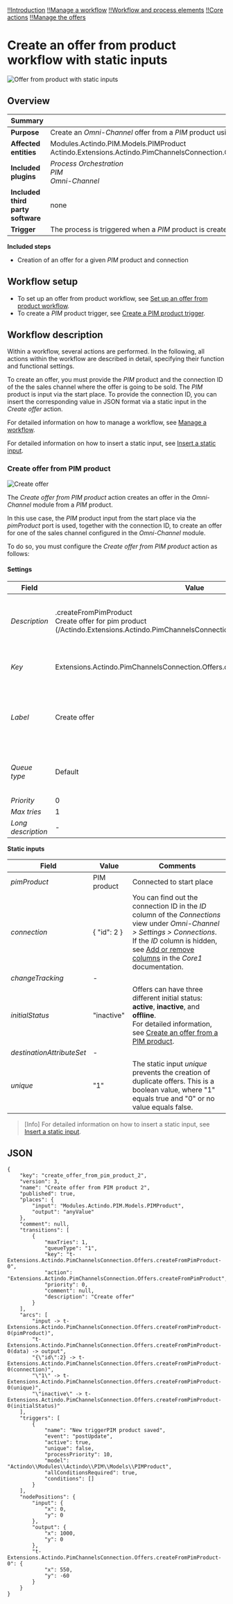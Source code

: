 [!!Introduction](./01_Introduction.md)
[!!Manage a workflow](../ActindoWorkFlow/Operation/01_ManageWorkflows.md)
[!!Workflow and process elements](../ActindoWorkFlow/Overview/04_WorkflowProcessElements.md)
[!!Core actions](../ActindoWorkFlow/UserInterface/08_CoreActions.md)
[!!Manage the offers](../Channels/Operation/01_ManageOffers.md)

# Create an offer from product workflow with static inputs

![Offer from product with static inputs](../Assets/Screenshots/OfferCookbook/OfferFromProductStaticInputs.png "[Offer from product with static inputs]")


## Overview

| **Summary** |       |
| ----------- |------ |
| **Purpose** | Create an *Omni-Channel* offer from a *PIM* product using static inputs|
| **Affected entities** | Modules.Actindo.PIM.Models.PIMProduct <br> Actindo.Extensions.Actindo.PimChannelsConnection.Offers.createFromPimProduct |
| **Included plugins** | *Process Orchestration* <br> *PIM* <br> *Omni-Channel* |
| **Included third party software** | none | 
| **Trigger** | The process is triggered when a *PIM* product is created or saved. |


**Included steps**

- Creation of an offer for a given *PIM* product and connection


## Workflow setup

- To set up an offer from product workflow, see [Set up an offer from product workflow](./01_Introduction.md#set-up-an-offer-from-product-workflow).
- To create a *PIM* product trigger, see [Create a PIM product trigger](./01_Introduction.md#create-a-pim-product-trigger). 



## Workflow description

Within a workflow, several actions are performed. In the following, all actions within the workflow are described in detail, specifying their function and functional settings.

To create an offer, you must provide the *PIM* product and the connection ID of the the sales channel where the offer is going to be sold. The *PIM* product is input via the start place. To provide the connection ID, you can insert the corresponding value in JSON format via a static input in the *Create offer* action.

For detailed information on how to manage a workflow, see [Manage a workflow](../ActindoWorkFlow/Operation/01_ManageWorkflows.md).

For detailed information on how to insert a static input, see [Insert a static input](../ActindoWorkFlow/Operation/to-be-completed).


### Create offer from PIM product

![Create offer](../Assets/Screenshots/OfferCookbook/CreateOfferStaticInputs.png "[Create offer]")

The *Create offer from PIM product* action creates an offer in the *Omni-Channel* module from a *PIM* product.  

In this use case, the *PIM* product input from the start place via the *pimProduct* port is used, together with the connection ID, to create an offer for one of the sales channel configured in the *Omni-Channel* module. 

To do so, you must configure the *Create offer from PIM product* action as follows:

#### Settings

| Field | Value      | Comments |
|---------|------------|----------|
| *Description* | .createFromPimProduct <br> Create offer for pim product (/Actindo.Extensions.Actindo.PimChannelsConnection.Offers.createFromPimProduct) | This field contains the API endpoint that is addressed in this action. |
| *Key* | Extensions.Actindo.PimChannelsConnection.Offers.createFromPimProduct-0 | The key must be unique within a workflow. |
| *Label* | Create offer | It is recommended to enter a short descriptive name in the *Label* field. |
| *Queue type* | Default | For detailed information on all action settings, see [Transitions](../ActindoWorkFlow/Overview/04_WorkflowProcessElements.md#transitions).  |
| *Priority* | 0 | |
|  *Max tries* | 1 | |
| *Long description* | - |  |

**Static inputs**

| Field | Value | Comments |
|---------------|------|----------|
| *pimProduct* | PIM product | Connected to start place | 
| *connection* | { "id": 2 } | You can find out the connection ID in the *ID* column of the *Connections* view under *Omni-Channel > Settings > Connections*. <br> If the *ID* column is hidden, see [Add or remove columns](../Core1Platform/UsingCore1/05_WorkWithLists.md#add-or-remove-columns) in the *Core1* documentation. |
| *changeTracking* | - |
| *initialStatus* | "inactive" | Offers can have three different initial status: **active**, **inactive**, and **offline**. <br> For detailed information, see [Create an offer from a PIM product](../Channels/Operation/01_ManageOffers.md#create-an-offer-from-a-pim-product). |
| *destinationAttributeSet* | - |
| *unique* | "1" | The static input *unique* prevents the creation of duplicate offers. This is a boolean value, where "1" equals true and "0" or no value equals false. |

> [Info] For detailed information on how to insert a static input, see [Insert a static input](../ActindoWorkFlow/Operation/to-be-completed).

[comment]: <> (Stimmt unique as boolean?)

[comment]: <> (Was ist besser: Unique check bei dem PIMProduct Trigger oder unique 1 als static input bei Create Offer? Ist es das gleiche, also, um Duplicate vermeiden? Pros/cons von beiden Methoden. Was ist unsere Empfehlung?)



## JSON

    {
        "key": "create_offer_from_pim_product_2",
        "version": 3,
        "name": "Create offer from PIM product 2",
        "published": true,
        "places": {
            "input": "Modules.Actindo.PIM.Models.PIMProduct",
            "output": "anyValue"
        },
        "comment": null,
        "transitions": [
            {
                "maxTries": 1,
                "queueType": "1",
                "key": "t-Extensions.Actindo.PimChannelsConnection.Offers.createFromPimProduct-0",
                "action": "Extensions.Actindo.PimChannelsConnection.Offers.createFromPimProduct",
                "priority": 0,
                "comment": null,
                "description": "Create offer"
            }
        ],
        "arcs": [
            "input -> t-Extensions.Actindo.PimChannelsConnection.Offers.createFromPimProduct-0(pimProduct)",
            "t-Extensions.Actindo.PimChannelsConnection.Offers.createFromPimProduct-0(data) -> output",
            "{\"id\":2} -> t-Extensions.Actindo.PimChannelsConnection.Offers.createFromPimProduct-0(connection)",
            "\"1\" -> t-Extensions.Actindo.PimChannelsConnection.Offers.createFromPimProduct-0(unique)",
            "\"inactive\" -> t-Extensions.Actindo.PimChannelsConnection.Offers.createFromPimProduct-0(initialStatus)"
        ],
        "triggers": [
            {
                "name": "New triggerPIM product saved",
                "event": "postUpdate",
                "active": true,
                "unique": false,
                "processPriority": 10,
                "model": "Actindo\\Modules\\Actindo\\PIM\\Models\\PIMProduct",
                "allConditionsRequired": true,
                "conditions": []
            }
        ],
        "nodePositions": {
            "input": {
                "x": 0,
                "y": 0
            },
            "output": {
                "x": 1000,
                "y": 0
            },
            "t-Extensions.Actindo.PimChannelsConnection.Offers.createFromPimProduct-0": {
                "x": 550,
                "y": -60
            }
        }
    }

